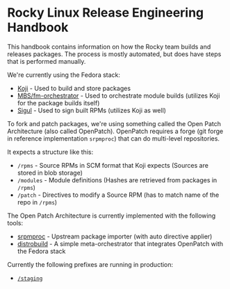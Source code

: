 Rocky Linux Release Engineering Handbook
========================================

This handbook contains information on how the Rocky team builds and releases packages.
The process is mostly automated, but does have steps that is performed manually.

We're currently using the Fedora stack:

* [Koji](https://pagure.io/koji) - Used to build and store packages
* [MBS/fm-orchestrator](https://pagure.io/fm-orchestrator) - Used to orchestrate module builds (utilizes Koji for the package builds itself)
* [Sigul](https://pagure.io/sigul) - Used to sign built RPMs (utilizes Koji as well)

To fork and patch packages, we're using something called the Open Patch Architecture (also called OpenPatch).
OpenPatch requires a forge (git forge in reference implementation `srpmproc`) that can do multi-level repositories.

It expects a structure like this:

* `/rpms` - Source RPMs in SCM format that Koji expects (Sources are stored in blob storage)
* `/modules` - Module definitions (Hashes are retrieved from packages in `/rpms`)
* `/patch` - Directives to modify a Source RPM (has to match name of the repo in `/rpms`)

The Open Patch Architecture is currently implemented with the following tools:

* [srpmproc](https://github.com/rocky-linux/srpmproc) - Upstream package importer (with auto directive applier)
* [distrobuild](https://github.com/rocky-linux/distrobuild) - A simple meta-orchestrator that integrates OpenPatch with the Fedora stack

Currently the following prefixes are running in production:

* [`/staging`](https://git.rockylinux.org/staging)
